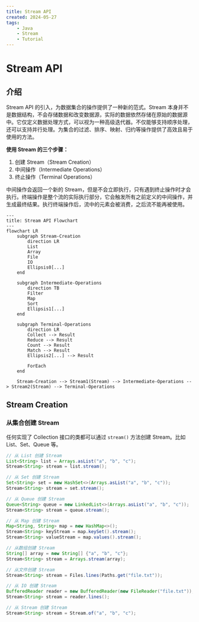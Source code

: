 ```yaml
---
title: Stream API
created: 2024-05-27
tags:
    - Java
    - Stream
    - Tutorial
---
```


# Stream API

## 介绍

Stream API 的引入，为数据集合的操作提供了一种新的范式。Stream 本身并不是数据结构，不会存储数据和改变数据源，实际的数据依然存储在原始的数据源中。它仅定义数据处理方式，可以视为一种高级迭代器。不仅能够支持顺序处理，还可以支持并行处理。为集合的过滤、排序、映射、归约等操作提供了高效且易于使用的方法。

**使用 Stream 的三个步骤：**
1. 创建 Stream（Stream Creation）
2. 中间操作（Intermediate Operations）
3. 终止操作（Terminal Operations）

中间操作会返回一个新的 Stream，但是不会立即执行，只有遇到终止操作时才会执行。终端操作是整个流的实际执行部分，它会触发所有之前定义的中间操作，并生成最终结果。执行终端操作后，流中的元素会被消费，之后流不能再被使用。

```mermaid
---
title: Stream API Flowchart
---
flowchart LR
    subgraph Stream-Creation
        direction LR
        List
        Array
        File
        IO
        Ellipsis0[...]
    end

    subgraph Intermediate-Operations
        direction TB
        Filter
        Map
        Sort
        Ellipsis1[...]
    end

    subgraph Terminal-Operations
        direction LR
        Collect --> Result
        Reduce --> Result
        Count --> Result
        Match --> Result
        Ellipsis2[...] --> Result

        ForEach
    end

    Stream-Creation --> Stream1(Stream) --> Intermediate-Operations --> Stream2(Stream) --> Terminal-Operations
```

## Stream Creation

### 从集合创建 Stream

任何实现了 Collection 接口的类都可以通过 `stream()` 方法创建 Stream。比如 List、Set、Queue 等。

```java
// 从 List 创建 Stream
List<String> list = Arrays.asList("a", "b", "c");
Stream<String> stream = list.stream();

// 从 Set 创建 Stream
Set<String> set = new HashSet<>(Arrays.asList("a", "b", "c"));
Stream<String> stream = set.stream();

// 从 Queue 创建 Stream
Queue<String> queue = new LinkedList<>(Arrays.asList("a", "b", "c"));
Stream<String> stream = queue.stream();

// 从 Map 创建 Stream
Map<String, String> map = new HashMap<>();
Stream<String> keyStream = map.keySet().stream();
Stream<String> valueStream = map.values().stream();

// 从数组创建 Stream
String[] array = new String[] {"a", "b", "c"};
Stream<String> stream = Arrays.stream(array);

// 从文件创建 Stream
Stream<String> stream = Files.lines(Paths.get("file.txt"));

// 从 IO 创建 Stream
BufferedReader reader = new BufferedReader(new FileReader("file.txt"));
Stream<String> stream = reader.lines();

// 从 Stream 创建 Stream
Stream<String> stream = Stream.of("a", "b", "c");
```


